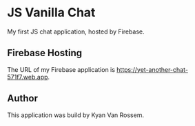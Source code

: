 # JS Vanilla Chat
My first JS chat application, hosted by Firebase.

## Firebase Hosting

The URL of my Firebase application is https://yet-another-chat-571f7.web.app.

## Author

This application was build by Kyan Van Rossem.
